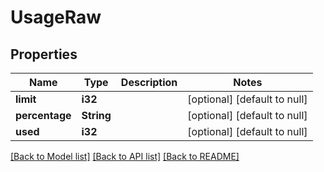 # UsageRaw

## Properties
Name | Type | Description | Notes
------------ | ------------- | ------------- | -------------
**limit** | **i32** |  | [optional] [default to null]
**percentage** | **String** |  | [optional] [default to null]
**used** | **i32** |  | [optional] [default to null]

[[Back to Model list]](../README.md#documentation-for-models) [[Back to API list]](../README.md#documentation-for-api-endpoints) [[Back to README]](../README.md)


